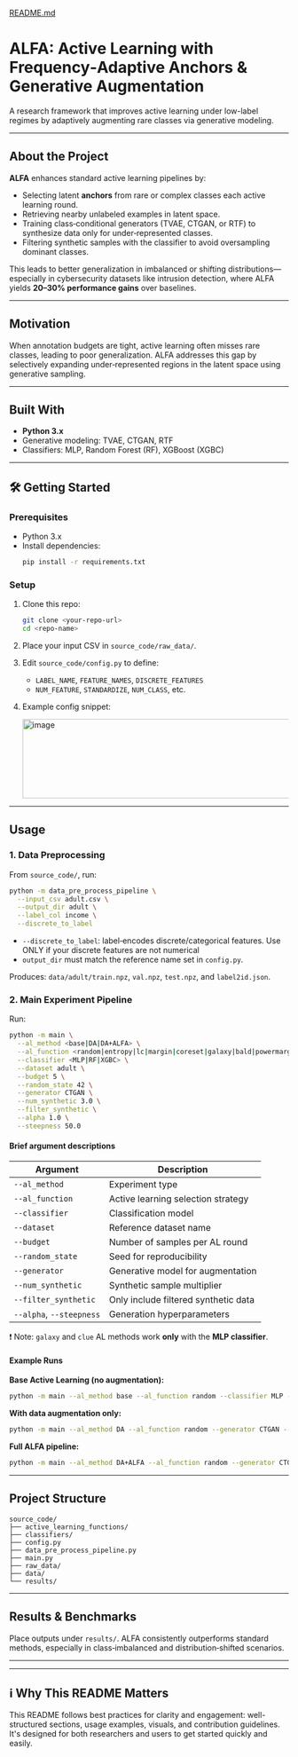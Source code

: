 [README.md](https://github.com/user-attachments/files/21589466/README.md)
# ALFA: Active Learning with Frequency‑Adaptive Anchors & Generative Augmentation

A research framework that improves active learning under low-label regimes by adaptively augmenting rare classes via generative modeling.

---

## About the Project

**ALFA** enhances standard active learning pipelines by:

- Selecting latent **anchors** from rare or complex classes each active learning round.
- Retrieving nearby unlabeled examples in latent space.
- Training class‑conditional generators (TVAE, CTGAN, or RTF) to synthesize data only for under‑represented classes.
- Filtering synthetic samples with the classifier to avoid oversampling dominant classes.

This leads to better generalization in imbalanced or shifting distributions—especially in cybersecurity datasets like intrusion detection, where ALFA yields **20–30% performance gains** over baselines.

---

## Motivation

When annotation budgets are tight, active learning often misses rare classes, leading to poor generalization. ALFA addresses this gap by selectively expanding under‑represented regions in the latent space using generative sampling.

---

## Built With

- **Python 3.x**  
- Generative modeling: TVAE, CTGAN, RTF  
- Classifiers: MLP, Random Forest (RF), XGBoost (XGBC)

---

## 🛠 Getting Started

### Prerequisites

- Python 3.x  
- Install dependencies:
  ```bash
  pip install -r requirements.txt
  ```

### Setup

1. Clone this repo:
   ```bash
   git clone <your-repo-url>
   cd <repo-name>
   ```
2. Place your input CSV in `source_code/raw_data/`.
3. Edit `source_code/config.py` to define:
   - `LABEL_NAME`, `FEATURE_NAMES`, `DISCRETE_FEATURES`  
   - `NUM_FEATURE`, `STANDARDIZE`, `NUM_CLASS`, etc.
4. Example config snippet:

   <img width="609" height="143" alt="image" src="https://github.com/user-attachments/assets/26b905d8-2465-4127-ba6c-59a6056dd73c" />


---

## Usage

### 1. Data Preprocessing

From `source_code/`, run:
```bash
python -m data_pre_process_pipeline \
  --input_csv adult.csv \
  --output_dir adult \
  --label_col income \
  --discrete_to_label
```
- `--discrete_to_label`: label‑encodes discrete/categorical features. Use ONLY if your discrete features are not numerical
- `output_dir` must match the reference name set in `config.py`.

Produces: `data/adult/train.npz`, `val.npz`, `test.npz`, and `label2id.json`.

### 2. Main Experiment Pipeline

Run:
```bash
python -m main \
  --al_method <base|DA|DA+ALFA> \
  --al_function <random|entropy|lc|margin|coreset|galaxy|bald|powermargin|clue|diana|eada|upper|lower|density> \
  --classifier <MLP|RF|XGBC> \
  --dataset adult \
  --budget 5 \
  --random_state 42 \
  --generator CTGAN \
  --num_synthetic 3.0 \
  --filter_synthetic \
  --alpha 1.0 \
  --steepness 50.0
```

#### Brief argument descriptions

| Argument             | Description                                     |
|----------------------|-------------------------------------------------|
| `--al_method`         | Experiment type                                  |
| `--al_function`       | Active learning selection strategy               |
| `--classifier`        | Classification model                             |
| `--dataset`           | Reference dataset name                           |
| `--budget`            | Number of samples per AL round                  |
| `--random_state`      | Seed for reproducibility                         |
| `--generator`         | Generative model for augmentation                |
| `--num_synthetic`     | Synthetic sample multiplier                      |
| `--filter_synthetic`  | Only include filtered synthetic data             |
| `--alpha`, `--steepness` | Generation hyperparameters                   |

❗ Note: `galaxy` and `clue` AL methods work **only** with the **MLP classifier**.

#### Example Runs

**Base Active Learning (no augmentation):**
```bash
python -m main --al_method base --al_function random --classifier MLP --dataset adult --budget 5
```

**With data augmentation only:**
```bash
python -m main --al_method DA --al_function random --generator CTGAN --classifier XGBC --dataset adult --budget 5
```

**Full ALFA pipeline:**
```bash
python -m main --al_method DA+ALFA --al_function random --generator CTGAN --classifier XGBC --dataset adult --budget 5 --filter_synthetic --alpha 1 --steepness 50
```

---

##  Project Structure

```
source_code/
├── active_learning_functions/
├── classifiers/
├── config.py
├── data_pre_process_pipeline.py
├── main.py
├── raw_data/
├── data/
└── results/
```

---

##  Results & Benchmarks

Place outputs under `results/`. ALFA consistently outperforms standard methods, especially in class‑imbalanced and distribution‑shifted scenarios.

---



---

## ℹ️ Why This README Matters

This README follows best practices for clarity and engagement: well-structured sections, usage examples, visuals, and contribution guidelines. It's designed for both researchers and users to get started quickly and easily.
